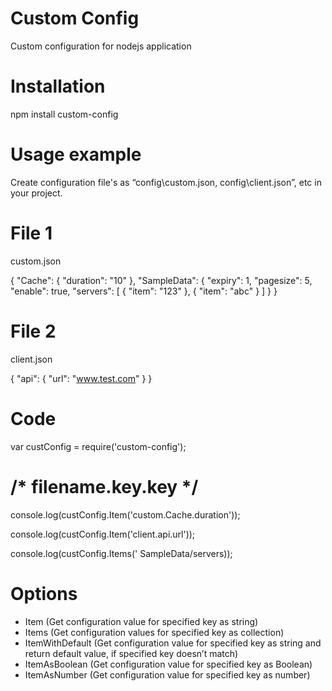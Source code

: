 # Custom Config

Custom configuration for nodejs application

#  Installation

npm install custom-config

# Usage example

Create configuration file's as “config\custom.json, config\client.json”, etc in your project.

# File 1

custom.json

{
    "Cache": {
        "duration": "10"
    },
    "SampleData": {
        "expiry": 1,
        "pagesize": 5,
        "enable": true,
        "servers": [
            {
                "item": "123"
            },
            {
                "item": "abc"
            }
        ]
    }
}

# File 2

client.json

{
    "api": {
        "url": "www.test.com"
    }
}


# Code

var custConfig = require('custom-config');
# /* filename.key.key */
console.log(custConfig.Item('custom.Cache.duration'));  

console.log(custConfig.Item('client.api.url'));

console.log(custConfig.Items(' SampleData/servers)); 

# Options 

-	Item (Get configuration value for specified key as string)
-	Items (Get configuration values for specified key as collection)
-	ItemWithDefault (Get configuration value for specified key as string and return default value, if specified key doesn’t match)
-	ItemAsBoolean (Get configuration value for specified key as Boolean)
-	ItemAsNumber (Get configuration value for specified key as number)


